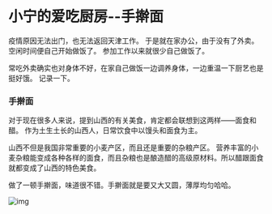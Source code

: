# 小宁的爱吃厨房--手擀面

疫情原因无法出门，也无法返回天津工作。
于是就在家办公，由于没有了外卖。空闲时间便自己开始做饭了。
参加工作以来就很少自己做饭了。

常吃外卖确实也对身体不好，在家自己做饭一边调养身体，一边重温一下厨艺也是挺好饿。
记录一下。

### 手擀面
对于现在很多人来说，提到山西的有关美食，肯定都会联想到这两样——面食和醋。
作为土生土长的山西人，日常饮食中以馒头和面食为主。

山西不但是我国非常重要的小麦产区，而且还是重要的杂粮产区。
营养丰富的小麦杂粮能变成各种各样的面食，而且杂粮也是酿造醋的高级原材料。所以醋跟面食就都变成了山西的特色美食。

做了一顿手擀面，味道很不错。手擀面就是要又大又圆，薄厚均匀哈哈。

![img](https://s1.ax1x.com/2020/09/25/09tfKI.md.jpg)

